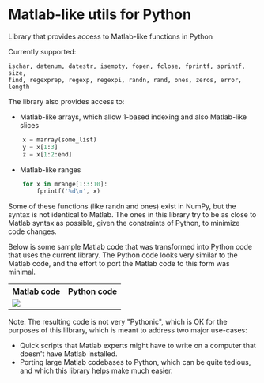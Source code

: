 # Matlab-like utils for Python
Library that provides access to Matlab-like functions in Python

Currently supported:

    ischar, datenum, datestr, isempty, fopen, fclose, fprintf, sprintf, size,
    find, regexprep, regexp, regexpi, randn, rand, ones, zeros, error, length

The library also provides access to:
* Matlab-like arrays, which allow 1-based indexing and also Matlab-like slices
```python
    x = marray(some_list)
    y = x[1:3]
    z = x[1:2:end]
```
* Matlab-like ranges
```python
    for x in mrange[1:3:10]:
        fprintf('%d\n', x)
```
Some of these functions (like randn and ones) exist in NumPy, but the syntax is not identical to Matlab. The ones in this library try to be as close to Matlab syntax as possible, given the constraints of Python, to minimize code changes.

Below is some sample Matlab code that was transformed into Python code that uses the current library. The Python code looks very similar to the Matlab code, and the effort to port the Matlab code to this form was minimal.
<table>
<tr><th>Matlab code</th><th>Python code</th></tr>
<tr><td colspan="2">
<img src="https://cloud.githubusercontent.com/assets/1019930/25139464/369c8432-2455-11e7-8378-4af55cb18553.png">
 </td></tr>
</table>

Note: The resulting code is not very "Pythonic", which is OK for the purposes of this lilbrary, which is meant to address two major use-cases: 
   * Quick scripts that Matlab experts might have to write on a computer that doesn't have Matlab installed.
   * Porting large Matlab codebases to Python, which can be quite tedious, and which this library helps make much easier.




